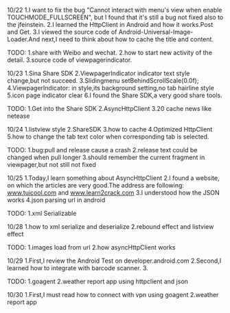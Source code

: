 10/22
1.I want to fix the bug "Cannot interact with menu's view when enable TOUCHMODE_FULLSCREEN", but I found that it's still a bug not fixed also to the jfeinstein.
2.I learned the HttpClient in Android and how it works.Post and Get.
3.I viewed the source code of Android-Universal-Image-Loader.And next,I need to think about how to cache the title and content.

TODO:
1.share with Weibo and wechat.
2.how to start new activity of the detail.
3.source code of viewpagerindicator.

10/23
1.Sina Share SDK
2.ViewpagerIndicator indicator text style change,but not succeed.
3.Slidingmenu setBehindScrollScale(0.0f);
4.ViewpagerIndicator: in style,its background setting,no tab hairline style
5.icon page indicator clear
6.I found the Share SDK,a very good share tools.

TODO:
1.Get into the Share SDK
2.AsyncHttpClient
3.20 cache news like netease

10/24
1.listview style
2.ShareSDK
3.how to cache
4.Optimized HttpClient
5.how to change the tab text color when corresponding tab is selected.

TODO:
1.bug:pull and release cause a crash
2.release text could be changed when pull longer
3.should remember the current fragment in viewpager,but not still not fixed

10/25
1.Today,I learn something about AsyncHttpClient
2.I found a website, on which the articles are very good.The address are following:
www.tuicool.com
and
www.learn2crack.com
3.I understood how the JSON works
4.json parsing url in android

TODO:
1.xml Serializable

10/28
1.how to xml serialize and deserialize
2.rebound effect and listview effect

TODO:
1.images load from url
2.how asyncHttpClient works

10/29
1.First,I review the Android Test on developer.android.com
2.Second,I learned how to integrate with barcode scanner.
3.

TODO:
1.goagent
2.weather report app using httpclient and json

10/30
1.First,I must read how to connect with vpn using goagent
2.weather report app
